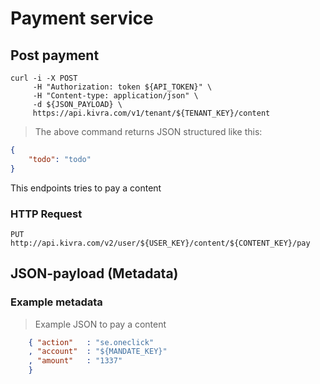 # Payment service

## Post payment

```shell
curl -i -X POST
     -H "Authorization: token ${API_TOKEN}" \
     -H "Content-type: application/json" \
     -d ${JSON_PAYLOAD} \
     https://api.kivra.com/v1/tenant/${TENANT_KEY}/content
```

> The above command returns JSON structured like this:

```json
{
    "todo": "todo"
}
```

This endpoints tries to pay a content


### HTTP Request

`PUT http://api.kivra.com/v2/user/${USER_KEY}/content/${CONTENT_KEY}/pay`

## JSON-payload (Metadata)

### Example metadata

> Example JSON to pay a content

```json
    { "action"   : "se.oneclick"
    , "account"  : "${MANDATE_KEY}"
    , "amount"   : "1337"
    }
```
